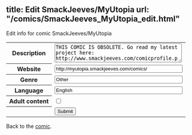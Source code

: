 title: Edit SmackJeeves/MyUtopia
url: "/comics/SmackJeeves_MyUtopia_edit.html"
---
Edit info for comic SmackJeeves/MyUtopia

<form name="comic" action="http://gaepostmail.appspot.com/comic/" method="post">
<table class="comicinfo">
<tr>
<th>Description</th><td><textarea name="description" cols="40" rows="3">THIS COMIC IS OBSOLETE. Go read my latest project here: http://www.smackjeeves.com/comicprofile.php?id=121728</textarea></td>
</tr>
<tr>
<th>Website</th><td><input type="text" name="url" value="http://myutopia.smackjeeves.com/comics/" size="40"/></td>
</tr>
<tr>
<th>Genre</th><td><input type="text" name="genre" value="Other" size="40"/></td>
</tr>
<tr>
<th>Language</th><td><input type="text" name="language" value="English" size="40"/></td>
</tr>
<tr>
<th>Adult content</th><td><input type="checkbox" name="adult" value="adult" /></td>
</tr>
<tr>
<th></th><td>
<input type="hidden" name="comic" value="SmackJeeves_MyUtopia" />
<input type="submit" name="submit" value="Submit" />
</td>
</tr>
</table>
</form>

Back to the [comic](SmackJeeves_MyUtopia.html).

